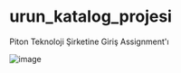 # urun_katalog_projesi
Piton Teknoloji Şirketine Giriş Assignment'ı

![image](https://user-images.githubusercontent.com/73459364/232800781-efd1c6a1-6cd1-4a57-a73c-5331c16d9e21.png)
